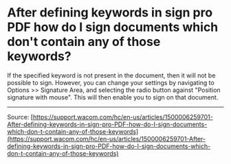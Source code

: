 # After defining keywords in sign pro PDF how do I sign documents which don't contain any of those keywords?

If the specified keyword is not present in the document, then it will not be possible to sign. However, you can change your settings by navigating to Options >> Signature Area, and selecting the radio button against "Position signature with mouse". This will then enable you to sign on that document.

---
Source: [https://support.wacom.com/hc/en-us/articles/1500006259701-After-defining-keywords-in-sign-pro-PDF-how-do-I-sign-documents-which-don-t-contain-any-of-those-keywords](https://support.wacom.com/hc/en-us/articles/1500006259701-After-defining-keywords-in-sign-pro-PDF-how-do-I-sign-documents-which-don-t-contain-any-of-those-keywords)
